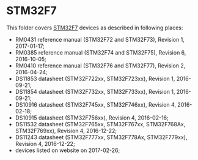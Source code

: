 STM32F7
=======

This folder covers [STM32F7](http://www.st.com/stm32f7) devices as described in following places:
- RM0431 reference manual (STM32F72 and STM32F73), Revision 1, 2017-01-17;
- RM0385 reference manual (STM32F74 and STM32F75), Revision 6, 2016-10-05;
- RM0410 reference manual (STM32F76 and STM32F77), Revision 2, 2016-04-24;
- DS11853 datasheet (STM32F722xx, STM32F723xx), Revision 1, 2016-09-21;
- DS11854 datasheet (STM32F732xx, STM32F733xx), Revision 1, 2016-09-21;
- DS10916 datasheet (STM32F745xx, STM32F746xx), Revision 4, 2016-02-18;
- DS10915 datasheet (STM32F756xx), Revision 4, 2016-02-16;
- DS11532 datasheet (STM32F765xx, STM32F767xx, STM32F768Ax, STM32F769xx), Revision 4, 2016-12-22;
- DS11243 datasheet (STM32F777xx, STM32F778Ax, STM32F779xx), Revision 4, 2016-12-22;
- devices listed on website on 2017-02-26;
